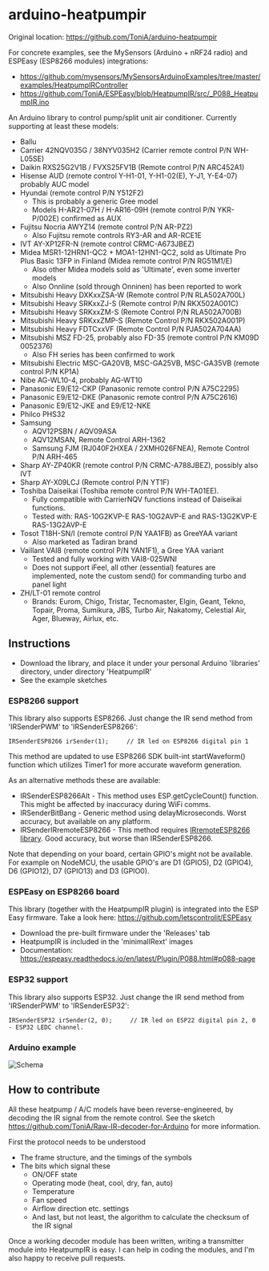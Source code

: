 # arduino-heatpumpir

Original location: https://github.com/ToniA/arduino-heatpumpir

For concrete examples, see the MySensors (Arduino + nRF24 radio) and ESPEasy (ESP8266 modules) integrations:
* https://github.com/mysensors/MySensorsArduinoExamples/tree/master/examples/HeatpumpIRController
* https://github.com/ToniA/ESPEasy/blob/HeatpumpIR/src/_P088_HeatpumpIR.ino

An Arduino library to control pump/split unit air conditioner. Currently supporting at least these models:

* Ballu
* Carrier 42NQV035G / 38NYV035H2 (Carrier remote control P/N WH-L05SE)
* Daikin RXS25G2V1B / FVXS25FV1B (Remote control P/N ARC452A1)
* Hisense AUD (remote control Y-H1-01,  Y-H1-02(E), Y-J1, Y-E4-07) probably AUC model
* Hyundai (remote control P/N Y512F2)
   * This is probably a generic Gree model
   * Models H-AR21-07H / H-AR16-09H (remote control P/N YKR-P/002E) confirmed as AUX
* Fujitsu Nocria AWYZ14 (remote control P/N AR-PZ2)
   * Also Fujitsu remote controls RY3-AR and AR-RCE1E
* IVT AY-XP12FR-N (remote control CRMC-A673JBEZ)
* Midea MSR1-12HRN1-QC2 + MOA1-12HN1-QC2, sold as Ultimate Pro Plus Basic 13FP in Finland (Midea remote control P/N RG51M1/E)
   * Also other Midea models sold as 'Ultimate', even some inverter models
   * Also Onnline (sold through Onninen) has been reported to work
* Mitsubishi Heavy DXKxxZSA-W (Remote control P/N RLA502A700L)
* Mitsubishi Heavy SRKxxZJ-S (Remote control P/N RKX502A001C)
* Mitsubishi Heavy SRKxxZM-S (Remote Control P/N RLA502A700B)
* Mitsubishi Heavy SRKxxZMP-S (Remote Control P/N RKX502A001P)
* Mitsubishi Heavy FDTCxxVF (Remote Control P/N PJA502A704AA)
* Mitsubishi MSZ FD-25, probably also FD-35 (remote control P/N KM09D 0052376)
   * Also FH series has been confirmed to work
* Mitsubishi Electric MSC-GA20VB, MSC-GA25VB, MSC-GA35VB (remote control P/N KP1A)
* Nibe AG-WL10-4, probably AG-WT10
* Panasonic E9/E12-CKP (Panasonic remote control P/N A75C2295)
* Panasonic E9/E12-DKE (Panasonic remote control P/N A75C2616)
* Panasonic E9/E12-JKE and E9/E12-NKE
* Philco PHS32
* Samsung
   * AQV12PSBN / AQV09ASA
   * AQV12MSAN, Remote Control ARH-1362
   * Samsung FJM (RJ040F2HXEA / 2XMH026FNEA), Remote Control P/N ARH-465
* Sharp AY-ZP40KR (remote control P/N CRMC-A788JBEZ), possibly also IVT
* Sharp AY-X09LCJ (Remote control P/N YT1F)
* Toshiba Daiseikai (Toshiba remote control P/N WH-TA01EE).
   * Fully compatible with CarrierNQV functions instead of Daiseikai functions.
   * Tested with: RAS-10G2KVP-E RAS-10G2AVP-E and RAS-13G2KVP-E RAS-13G2AVP-E
* Tosot T18H-SN/I (remote control P/N YAA1FB) as GreeYAA variant
   * Also marketed as Tadiran brand
* Vaillant VAI8 (remote control P/N YAN1F1), a Gree YAA variant
   * Tested and fully working with VAI8-025WNI
   * Does not support iFeel, all other (essential) features are implemented, note the custom send() for commanding turbo and panel light
* ZH/LT-01 remote control
   * Brands: Eurom, Chigo, Tristar, Tecnomaster, Elgin, Geant, Tekno, Topair, 
             Proma, Sumikura, JBS, Turbo Air, Nakatomy, Celestial Air, Ager,
             Blueway, Airlux, etc.


## Instructions

* Download the library, and place it under your personal Arduino 'libraries' directory, under directory 'HeatpumpIR'
* See the example sketches

### ESP8266 support

This library also supports ESP8266. Just change the IR send method from 'IRSenderPWM' to 'IRSenderESP8266':

    IRSenderESP8266 irSender(1);     // IR led on ESP8266 digital pin 1

This method are updated to use ESP8266 SDK built-int startWaveform() function which utilizes Timer1 for more accurate waveform generation.

As an alternative methods these are available:

* IRSenderESP8266Alt - This method uses ESP.getCycleCount() function. This might be affected by inaccuracy during WiFi comms.
* IRSenderBitBang - Generic method using delayMicroseconds. Worst accuracy, but available on any platform.
* IRSenderIRremoteESP8266 - This method requires [IRremoteESP8266 library](https://github.com/markszabo/IRremoteESP8266/). Good accuracy, but worse than IRSenderESP8266.

Note that depending on your board, certain GPIO's might not be available. For example on NodeMCU, the usable GPIO's are D1 (GPIO5), D2 (GPIO4), D6 (GPIO12), D7 (GPIO13) and D3 (GPIO0).

### ESPEasy on ESP8266 board

This library (together with the HeatpumpIR plugin) is integrated into the ESP Easy firmware. Take a look here: https://github.com/letscontrolit/ESPEasy
* Download the pre-built firmware under the 'Releases' tab
* HeatpumpIR is included in the 'minimalIRext' images
* Documentation: https://espeasy.readthedocs.io/en/latest/Plugin/P088.html#p088-page

### ESP32 support
This library also supports ESP32. Just change the IR send method from 'IRSenderPWM' to 'IRSenderESP32':

    IRSenderESP32 irSender(2, 0);     // IR led on ESP22 digital pin 2, 0 - ESP32 LEDC channel. 

### Arduino example

![Schema](https://raw.github.com/ToniA/arduino-heatpumpir/master/arduino_irsender.png)

## How to contribute

All these heatpump / A/C models have been reverse-engineered, by decoding the IR signal from the remote control. See the sketch https://github.com/ToniA/Raw-IR-decoder-for-Arduino for more information.

First the protocol needs to be understood
* The frame structure, and the timings of the symbols
* The bits which signal these
   * ON/OFF state
   * Operating mode (heat, cool, dry, fan, auto)
   * Temperature
   * Fan speed
   * Airflow direction etc. settings
   * And last, but not least, the algorithm to calculate the checksum of the IR signal
   
Once a working decoder module has been written, writing a transmitter module into HeatpumpIR is easy. I can help in coding the modules, and I'm also happy to receive pull requests.
